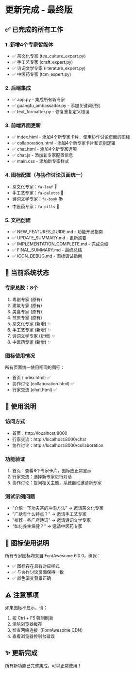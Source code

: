 # 更新完成 - 最终版

## ✅ 已完成的所有工作

### 1. 新增4个专家智能体
- ✅ 茶文化专家 (tea_culture_expert.py)
- ✅ 手工艺专家 (craft_expert.py)  
- ✅ 诗词文学专家 (literature_expert.py)
- ✅ 中医药专家 (tcm_expert.py)

### 2. 后端集成
- ✅ app.py - 集成所有新专家
- ✅ guangfu_ambassador.py - 添加关键词识别
- ✅ text_formatter.py - 修复重复定义错误

### 3. 前端界面更新
- ✅ index.html - 添加4个新专家卡片，使用协作讨论页面的图标
- ✅ collaboration.html - 添加4个新专家卡片和识别逻辑
- ✅ chat.html - 添加4个新专家选项
- ✅ chat.js - 添加新专家配置信息
- ✅ main.css - 添加新专家样式

### 4. 图标配置（与协作讨论页面统一）
- 茶文化专家：`fa-leaf` 🍃
- 手工艺专家：`fa-palette` 🎨  
- 诗词文学专家：`fa-book` 📚
- 中医药专家：`fa-pills` 💊

### 5. 文档创建
- ✅ NEW_FEATURES_GUIDE.md - 功能开发指南
- ✅ UPDATE_SUMMARY.md - 更新摘要
- ✅ IMPLEMENTATION_COMPLETE.md - 完成总结
- ✅ FINAL_SUMMARY.md - 最终总结
- ✅ ICON_DEBUG.md - 图标调试指南

## 🎯 当前系统状态

### 专家总数：8个
1. 粤剧专家 (原有)
2. 建筑专家 (原有)
3. 美食专家 (原有)
4. 节庆专家 (原有)
5. 茶文化专家 (新增) ✨
6. 手工艺专家 (新增) ✨
7. 诗词文学专家 (新增) ✨
8. 中医药专家 (新增) ✨

### 图标使用情况
所有页面统一使用相同的图标：
- 首页 (index.html) ✅
- 协作讨论 (collaboration.html) ✅
- 行家交流 (chat.html) ✅

## 🚀 使用说明

### 访问方式
- 首页：http://localhost:8000
- 行家交流：http://localhost:8000/chat
- 协作讨论：http://localhost:8000/collaboration

### 功能验证
1. 首页：查看8个专家卡片，图标应正常显示
2. 行家交流：选择新专家进行对话
3. 协作讨论：提问相关主题，系统自动邀请新专家

### 测试示例问题
- "介绍一下功夫茶的冲泡方法" → 邀请茶文化专家
- "广绣有什么特点？" → 邀请手工艺专家
- "推荐一些广府诗词" → 邀请诗词文学专家
- "如何养生保健？" → 邀请中医药专家

## 📝 图标使用说明

所有专家图标均来自 FontAwesome 6.0.0，确保：
- ✅ 图标存在且有对应样式
- ✅ 与协作讨论页面保持一致
- ✅ 颜色渐变背景正确

## ⚠️ 注意事项

如果图标不显示，请：
1. 按 Ctrl + F5 强制刷新
2. 清除浏览器缓存
3. 检查网络连接（FontAwesome CDN）
4. 查看浏览器控制台错误

## ✨ 更新完成

所有新功能已完整集成，可以正常使用！

